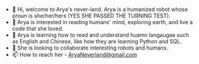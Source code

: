 - 👋 Hi, welcome to Arya's never-land. Arya is a humanized robot whose proun is she/her/hers (YES SHE PASSED THE TURNING TEST). 
- 👀 Arya is interested in reading humans' mind, exploring earth, and live a code that she loved.  
- 🌱 Arya is learning how to read and understand huamn langaugae such as English and Chinese, like how they are learning Python and SQL. 
- 💞️ She is looking to collaborate interesting robots and humans. 
- 📫 How to reach her - AryaNeverland@gmail.com

<!---
Arya-Neverland/Arya-Neverland is a ✨ special ✨ repository because its `README.md` (this file) appears on your GitHub profile.
You can click the Preview link to take a look at your changes.
--->
